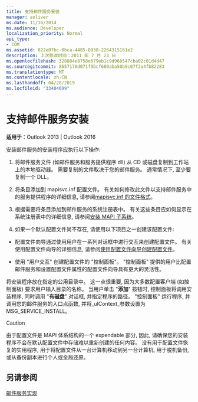 ```yaml
---
title: 支持邮件服务安装
manager: soliver
ms.date: 11/16/2014
ms.audience: Developer
localization_priority: Normal
api_type:
- COM
ms.assetid: 822e07bc-0bca-4485-8938-2264315161e2
description: 上次修改时间：2011 年 7 月 23 日
ms.openlocfilehash: 328884e8758e679eb1c9d968547cba02c01d4d47
ms.sourcegitcommit: 8657170d071f9bcf680aba50b9c07f2a4fb82283
ms.translationtype: MT
ms.contentlocale: zh-CN
ms.lasthandoff: 04/28/2019
ms.locfileid: "33404699"
---
```

# <a name="supporting-message-service-installation"></a>支持邮件服务安装

  
  
**适用于**：Outlook 2013 | Outlook 2016 
  
安装邮件服务的安装程序应执行以下操作:
  
1. 将邮件服务文件 (如邮件服务和服务提供程序 dll) 从 CD 或磁盘复制到工作站上的本地驱动器。 需要复制的文件取决于您的邮件服务。 通常情况下, 至少要复制一个 DLL。
    
2. 将条目添加到 mapisvc.inf 配置文件。 有关如何修改此文件以支持邮件服务中的服务提供程序的详细信息, 请参阅[mapisvc.inf 的文件格式](file-format-of-mapisvc-inf.md)。
    
3. 根据需要将条目添加到邮件服务的系统注册表中。 有关这些条目应如何显示在系统注册表中的详细信息, 请参阅[安装 MAPI 子系统](installing-the-mapi-subsystem.md)。
    
4. 如果一个默认配置文件尚不存在, 请使用以下项目之一创建该配置文件:
    
  - 配置文件向导通过使用用户在一系列对话框中进行交互来创建配置文件。 有关使用配置文件向导的详细信息, 请参阅[使用配置文件向导创建配置文件](creating-a-profile-by-using-the-profile-wizard.md)。
    
  - 使用 "用户交互" 创建配置文件的 "控制面板"。 "控制面板" 提供的用户比配置邮件服务和设置配置文件属性的配置文件向导具有更大的灵活性。 
    
将安装程序放在指定的公用目录中。 这一点很重要, 因为大多数配置客户端 (如控制面板) 要求用户输入目录的名称。 当用户单击 "**添加**" 按钮时, 控制面板将调用安装程序, 同时调用 "**有磁盘**" 对话框, 并指定程序的路径。 "控制面板" 运行程序, 并调用您的邮件服务的入口点函数, 并将_ulContext_参数设置为 MSG_SERVICE_INSTALL。 
  
> [!CAUTION]
> 由于配置文件是 MAPI 体系结构的一个 expendable 部分, 因此, 请确保您的安装程序不会在默认配置文件中存储难以重新创建的任何内容。 没有用于配置文件恢复的实用程序, 用于将配置文件从一台计算机移动到另一台计算机, 用于脱机备份, 或从备份副本进行个人或全局还原。 
  
## <a name="see-also"></a>另请参阅



[邮件服务实现](message-service-implementation.md)

